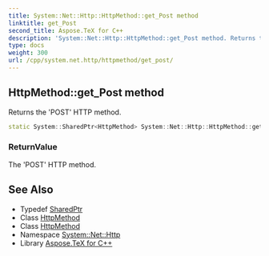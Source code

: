 ```yaml
---
title: System::Net::Http::HttpMethod::get_Post method
linktitle: get_Post
second_title: Aspose.TeX for C++
description: 'System::Net::Http::HttpMethod::get_Post method. Returns the ''POST'' HTTP method in C++.'
type: docs
weight: 300
url: /cpp/system.net.http/httpmethod/get_post/
---
```

## HttpMethod::get_Post method


Returns the 'POST' HTTP method.

```cpp
static System::SharedPtr<HttpMethod> System::Net::Http::HttpMethod::get_Post()
```


### ReturnValue

The 'POST' HTTP method.

## See Also

* Typedef [SharedPtr](../../../system/sharedptr/)
* Class [HttpMethod](../)
* Class [HttpMethod](../)
* Namespace [System::Net::Http](../../)
* Library [Aspose.TeX for C++](../../../)
